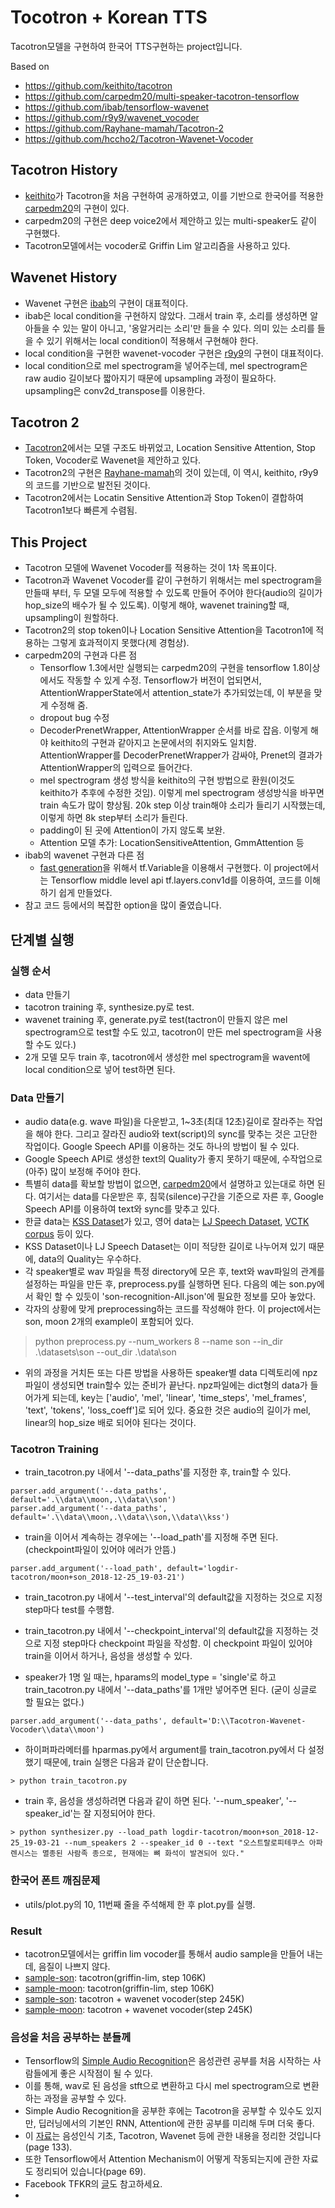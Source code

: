 # Tocotron + Korean TTS
Tacotron모델을 구현하여 한국어 TTS구현하는 project입니다.

Based on 
- https://github.com/keithito/tacotron
- https://github.com/carpedm20/multi-speaker-tacotron-tensorflow
- https://github.com/ibab/tensorflow-wavenet
- https://github.com/r9y9/wavenet_vocoder
- https://github.com/Rayhane-mamah/Tacotron-2
- https://github.com/hccho2/Tacotron-Wavenet-Vocoder


## Tacotron History
- [keithito](https://github.com/keithito/tacotron)가 Tacotron을 처음 구현하여 공개하였고, 이를 기반으로 한국어를 적용한 [carpedm20](https://github.com/carpedm20/multi-speaker-tacotron-tensorflow)의 구현이 있다.
- carpedm20의 구현은 deep voice2에서 제안하고 있는 multi-speaker도 같이 구현했다.
- Tacotron모델에서는 vocoder로 Griffin Lim 알고리즘을 사용하고 있다.


## Wavenet History
- Wavenet 구현은 [ibab](https://github.com/ibab/tensorflow-wavenet)의 구현이 대표적이다.
- ibab은 local condition을 구현하지 않았다. 그래서 train 후, 소리를 생성하면 알아들을 수 있는 말이 아니고, '옹알거리는 소리'만 들을 수 있다. 의미 있는 소리를 들을 수 있기 위해서는 local condition이 적용해서 구현해야 한다.
- local condition을 구현한 wavenet-vocoder 구현은 [r9y9](https://github.com/r9y9/wavenet_vocoder)의 구현이 대표적이다.
- local condition으로 mel spectrogram을 넣어주는데, mel spectrogram은 raw audio 길이보다 짧아지기 때문에 upsampling 과정이 필요하다. upsampling은 conv2d_transpose를 이용한다.


## Tacotron 2
- [Tacotron2](https://arxiv.org/abs/1712.05884)에서는 모델 구조도 바뀌었고, Location Sensitive Attention, Stop Token, Vocoder로 Wavenet을 제안하고 있다.
- Tacotron2의 구현은 [Rayhane-mamah](https://github.com/Rayhane-mamah/Tacotron-2)의 것이 있는데, 이 역시, keithito, r9y9의 코드를 기반으로 발전된 것이다.
- Tacotron2에서는 Locatin Sensitive Attention과 Stop Token이 결합하여 Tacotron1보다 빠른게 수렴됨.


## This Project
* Tacotron 모델에 Wavenet Vocoder를 적용하는 것이 1차 목표이다.
* Tacotron과 Wavenet Vocoder를 같이 구현하기 위해서는 mel spectrogram을 만들때 부터, 두 모델 모두에 적용할 수 있도록 만들어 주어야 한다(audio의 길이가 hop_size의 배수가 될 수 있도록). 이렇게 해야, wavenet training할 때, upsampling이 원할하다.
* Tacotron2의 stop token이나 Location Sensitive Attention을 Tacotron1에 적용하는  그렇게 효과적이지 못했다(제 경험상).
* carpedm20의 구현과 다른 점
    * Tensorflow 1.3에서만 실행되는 carpedm20의 구현을 tensorflow 1.8이상에서도 작동할 수 있게 수정. Tensorflow가 버전이 업되면서, AttentionWrapperState에서 attention_state가 추가되었는데, 이 부분을 맞게 수정해 줌.
    * dropout bug 수정 
	* DecoderPrenetWrapper, AttentionWrapper 순서를 바로 잡음. 이렇게 해야 keithito의 구현과 같아지고 논문에서의 취지와도 일치함. AttentionWrapper를 DecoderPrenetWrapper가 감싸야, Prenet의 결과가 AttentionWrapper의 입력으로 들어간다.
	* mel spectrogram 생성 방식을 keithito의 구현 방법으로 환원(이것도 keithito가 추후에 수정한 것임). 이렇게 mel spectrogram 생성방식을 바꾸면 train 속도가 많이 향상됨. 20k step 이상 train해야 소리가 들리기 시작했는데, 이렇게 하면 8k step부터 소리가 들린다.
	* padding이 된 곳에 Attention이 가지 않도록 보완.
	* Attention 모델 추가: LocationSensitiveAttention, GmmAttention 등
* ibab의 wavenet 구현과 다른 점
	* [fast generation](https://github.com/tomlepaine/fast-wavenet)을 위해서 tf.Variable을 이용해서 구현했다. 이 project에서는 Tensorflow middle level api tf.layers.conv1d를 이용하여, 코드를 이해하기 쉽게 만들었다.
* 참고 코드 등에서의 복잡한 option을 많이 줄였습니다.


## 단계별 실행

### 실행 순서
- data 만들기
- tacotron training 후, synthesize.py로 test.
- wavenet training 후, generate.py로 test(tactron이 만들지 않은 mel spectrogram으로 test할 수도 있고, tacotron이 만든 mel spectrogram을 사용할 수도 있다.)
- 2개 모델 모두 train 후, tacotron에서 생성한 mel spectrogram을 wavent에 local condition으로 넣어 test하면 된다.


### Data 만들기
- audio data(e.g. wave 파일)을 다운받고,  1~3초(최대 12초)길이로 잘라주는 작업을 해야 한다. 그리고 잘라진 audio와 text(script)의 sync를 맞추는 것은 고단한 작업이다. Google Speech API를 이용하는 것도 하나의 방법이 될 수 있다.
- Google Speech API로 생성한 text의 Quality가 좋지 못하기 때문에, 수작업으로 (아주) 많이 보정해 주어야 한다.
- 특별히 data를 확보할 방법이 없으면, [carpedm20](https://github.com/carpedm20/multi-speaker-tacotron-tensorflow)에서 설명하고 있는대로 하면 된다. 여기서는 data를 다운받은 후, 침묵(silence)구간을 기준으로 자른 후, Google Speech API를 이용하여 text와 sync를 맞추고 있다.
- 한글 data는 [KSS Dataset](https://www.kaggle.com/bryanpark/korean-single-speaker-speech-dataset)가 있고, 영어 data는 [LJ Speech Dataset](https://keithito.com/LJ-Speech-Dataset/), [VCTK corpus](http://homepages.inf.ed.ac.uk/jyamagis/page3/page58/page58.html) 등이 있다.
- KSS Dataset이나 LJ Speech Dataset는 이미 적당한 길이로 나누어져 있기 때문에, data의 Quality는 우수하다.
- 각 speaker별로 wav 파일을 특정 directory에 모은 후, text와 wav파일의 관계를 설정하는 파일을 만든 후, preprocess.py를 실행하면 된다. 다음의 예는 son.py에서 확인 할 수 있듯이 'son-recognition-All.json'에 필요한 정보를 모아 놓았다.
- 각자의 상황에 맞게 preprocessing하는 코드를 작성해야 한다. 이 project에서는 son, moon 2개의 example이 포함되어 있다.
> python preprocess.py --num_workers 8 --name son --in_dir .\datasets\son --out_dir .\data\son
- 위의 과정을 거치든 또는 다른 방법을 사용하든 speaker별 data 디렉토리에 npz파일이 생성되면 train할수 있는 준비가 끝난다. npz파일에는 dict형의 data가 들어가게 되는데, key는 ['audio', 'mel', 'linear', 'time_steps', 'mel_frames', 'text', 'tokens', 'loss_coeff']로 되어 있다. 중요한 것은 audio의 길이가 mel, linear의 hop_size 배로 되어야 된다는 것이다.


### Tacotron Training
- train_tacotron.py 내에서 '--data_paths'를 지정한 후, train할 수 있다.
```
parser.add_argument('--data_paths', default='.\\data\\moon,.\\data\\son')  
parser.add_argument('--data_paths', default='.\\data\\moon,.\\data\\son,\\data\\kss')
```
- train을 이어서 계속하는 경우에는 '--load_path'를 지정해 주면 된다. (checkpoint파일이 있어야 에러가 안뜸.)
```
parser.add_argument('--load_path', default='logdir-tacotron/moon+son_2018-12-25_19-03-21')
```
  
- train_tacotron.py 내에서 '--test_interval'의 default값을 지정하는 것으로 지정 step마다 test를 수행함.

- train_tacotron.py 내에서 '--checkpoint_interval'의 default값을 지정하는 것으로 지정 step마다 checkpoint 파일을 작성함. 이 checkpoint 파일이 있어야 train을 이어서 하거나, 음성을 생성할 수 있다.

- speaker가 1명 일 때는, hparams의 model_type = 'single'로 하고 train_tacotron.py 내에서 '--data_paths'를 1개만 넣어주면 된다. (굳이 싱글로 할 필요는 없다.)
```
parser.add_argument('--data_paths', default='D:\\Tacotron-Wavenet-Vocoder\\data\\moon')
```

- 하이퍼파라메터를 hparmas.py에서 argument를 train_tacotron.py에서 다 설정했기 때문에, train 실행은 다음과 같이 단순합니다.
```
> python train_tacotron.py
```
- train 후, 음성을 생성하려면 다음과 같이 하면 된다. '--num_speaker', '--speaker_id'는 잘 지정되어야 한다.
```
> python synthesizer.py --load_path logdir-tacotron/moon+son_2018-12-25_19-03-21 --num_speakers 2 --speaker_id 0 --text "오스트랄로피테쿠스 아파렌시스는 멸종된 사람족 종으로, 현재에는 뼈 화석이 발견되어 있다." 
```

### 한국어 폰트 깨짐문제
- utils/plot.py의 10, 11번째 줄을 주석해제 한 후 plot.py를 실행.


### Result
- tacotron모델에서는 griffin lim vocoder를 통해서 audio sample을 만들어 내는데, 음질이 나쁘지 않다.
- [sample-son](https://www.dropbox.com/s/7bvlwjy09do5yxb/son-%EC%98%A4%EC%8A%A4%ED%8A%B8.wav?dl=0): tacotron(griffin-lim, step 106K)
- [sample-moon](https://www.dropbox.com/s/y1kgmzka0cxp81d/moon-%EC%98%A4%EC%8A%A4%ED%8A%B8.wav?dl=0): tacotron(griffin-lim, step 106K)
- [sample-son](https://www.dropbox.com/s/feptz8bfx7vsxlj/son-wavenet.wav?dl=0): tacotron + wavenet vocoder(step 245K)
- [sample-moon](https://www.dropbox.com/s/rcz29g64v6pyzhv/moon-wavenet.wav?dl=0): tacotron + wavenet vocoder(step 245K)


### 음성을 처음 공부하는 분들께
* Tensorflow의 [Simple Audio Recognition](https://www.tensorflow.org/tutorials/sequences/audio_recognition)은 음성관련 공부를 처음 시작하는 사람들에게 좋은 시작점이 될 수 있다.
* 이를 통해, wav로 된 음성을 stft으로 변환하고 다시 mel spectrogram으로 변환하는 과정을 공부할 수 있다. 
* Simple Audio Recognition을 공부한 후에는 Tacotron을 공부할 수 있수도 있지만, 딥러닝에서의 기본인 RNN, Attention에 관한 공부를 미리해 두며 더욱 좋다.
* 이 [자료](https://github.com/hccho2/hccho2.github.io/blob/master/DeepLearning.pdf)는 음성인식 기초, Tacotron, Wavenet 등에 관한 내용을 정리한 것입니다(page 133).
* 또한 Tensorflow에서 Attention Mechanism이 어떻게 작동되는지에 관한 자료도 정리되어 있습니다(page 69).
* Facebook TFKR의 [글](https://www.facebook.com/groups/TensorFlowKR/permalink/813421485665578/)도 참고하세요.
* 



